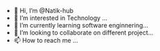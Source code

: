 - 👋 Hi, I’m @Natik-hub
- 👀 I’m interested in Technology ...
- 🌱 I’m currently learning software enginnering...
- 💞️ I’m looking to collaborate on different project...
- 📫 How to reach me ...

<!---
Natik-hub/Natik-hub is a ✨ special ✨ repository because its `README.md` (this file) appears on your GitHub profile.
You can click the Preview link to take a look at your changes.
--->
